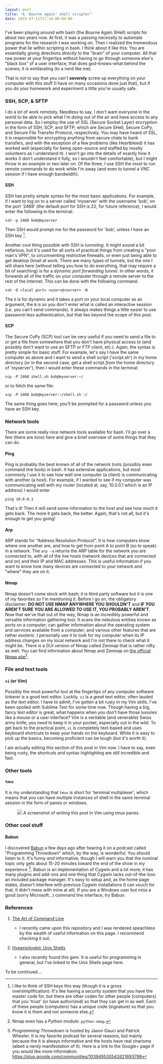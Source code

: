 ```yaml
---
layout: post
title: "A 'Bourne again' shell scripter"
date: 2015-07-11T17:14:00-04:00
---
```


I've been playing around with bash (the Bourne Again SHell) scripts for about two years now. At first, it was a passing necessity to automate programs for the research I was working on. Then I realized the tremendous power that lie within scripting in bash. I think about it like this: You are essentially giving directions *directly* to the "brain" of your computer. All that raw power at your fingertips without having to go through someone else's "black box" of a user interface, that does god-knows-what behind the scenes; it is exhilarating (to a nerd like me). 

That is not to say that you can't **severely** screw up everything on your computer with this stuff (I have on many occasions done just that), but if you do your homework and experiment a little you're usually safe. 

### SSH, SCP, & SFTP

I do a lot of work remotely. Needless to say, I don't want everyone in the world to be able to pick what I'm doing out of the air and have access to any personal data. So I employ the use of SSL (Secure Socket Layer) encryption in the form of SSH, SCP, and SFTP; which are Secure SHell, Secure CoPy, and Secure File Transfer Protocol, respectively. You may have heard of SSL, it is responsible for encrypting anything from secure chats to bank transfers, and with the exception of a few problems (like Heartbleed) it has worked well (especially for being open-source and staffed by mostly volunteers as I understand it). I won't go into the details of exactly how it works (I don't understand it fully, so I wouldn't feel comfortable), but I might throw in an example or two later on. Of the three, I use SSH the most to run remote commands to do work while I'm away (and even to tunnel a VNC session if I have enough bandwidth). 

#### SSH

SSH has pretty simple syntax for the most basic applications. For example, if I want to log on to a server called 'myserver' with the username 'bob', on the port '2468' (the default port for SSH is 22, for future reference), I would enter the following in the terminal:
    
    ssh -p 2468 bob@myserver

Then SSH would prompt me for the password for 'bob', unless I have an SSH key [^keys].

Another cool thing possible with SSH is *tunneling*. It might sound a bit nefarious, but it's used for all sorts of practical things from creating a "poor man's VPN", to circumventing restrictive firewalls, or even just being able to get desktop Gmail at work. There are many types of tunnels, but the one I will share here (without telling you how to do everything, that may require a bit of searching) is for a *dynamic port forwarding tunnel*. In other words, it forwards all of the traffic on your computer through a remote server to the rest of the Internet. This can be done with the following command:

    ssh -D <local port> <user>@<server> -N

The `D` is for dynamic and it takes a port on your local computer as an argument, the `N` is so you don't enter what is called an interactive session (i.e. you can't send commands). It always makes things a little easier to use password-less authentication, but that lies beyond the scope of this post.

#### SCP

The Secure CoPy (SCP) tool can be very useful if you need to send a file to or get a file from somewhere that you don't have physical access to (and possibly don't want to use an SFTP or FTP client, etc.). Again, the syntax is pretty simple for basic stuff. For example, let's say I have the same computer as above and I want to send a shell script ('script.sh') in my home directory (or in the second case, get a shell script *from* the home directory of 'myserver'), then I would enter these commands in the terminal:

    scp -P 2468 shell.sh bob@myserver:~/

or to fetch the same file:

    scp -P 2468 bob@myserver:~/shell.sh ~/

The same thing goes here; you'll be prompted for a password unless you have an SSH key.

### Network tools

There are some really nice network tools available for bash. I'll go over a few (there are *tons*) here and give a brief overview of some things that they can do. 

#### Ping

Ping is probably the best known of all of the network tools (possibly even command line tools) in bash. It has extensive applications, but most commonly I use it to see how well one computer (a client) is communicating with another (a host). For example, if I wanted to see if my computer was communicating well with my router (located at, say, 10.0.0.1 which is an IP address) I would enter

    ping 10.0.0.1

That's it! Then it will send some information to the host and see how much it gets back. The more it gets back, the better. Again, that's not all, but it's enough to get you going!

#### Arp

ARP stands for "Address Resolution Protocol". It is how computers know where one another are, and how to get from point A to point B (so to speak) in a network. The `arp -a` returns the ARP table for the network you are connected to, with all of the live hosts (network devices that are connected and on) and their IP and MAC addresses. This is useful information if you want to know how many devices are connected to your network and "where" they are on it. 

#### Nmap 

Nmap doesn't come stock with bash; it is third party software but it is one of my favorites so I'm mentioning it. Before I go on, the obligatory disclaimer: **DO NOT USE NMAP ANYWHERE YOU SHOULDN'T** and **IF YOU AREN'T SURE YOU ARE ALLOWED TO USE IT, YOU PROBABLY AREN'T**. Now that we've that out of the way, Nmap is an incredibly powerful and versatile information gathering tool. It scans the nebulous entities known as ports on a computer; can gather information about the operating system and services available from a computer; and various other features that are rather esoteric. I personally use it to look for my computer when its IP address changes on my local network and I'm not there to check what it might be. There is a GUI version of Nmap called Zenmap that is rather nifty as well. You can find information about Nmap and Zenmap on [the official Nmap site](https://nmap.org)[^nmap].

### File and text tools

#### `vi` (or Vim)

Possibly the most powerful tool at the fingertips of any computer software tinkerer is a good text editor. Luckily, `vi` is a *great* text editor, often lauded as *the* text editor. I have to admit, I've gotten a bit rusty in my Vim skills. I've been spoiled with Sublime Text for some time now. Though having a big, fancy text editor is great, what happens when you don't have those luxuries like a mouse or a user interface? Vim is a veritable (and venerable) Swiss army knife; you *need* to keep it in your pocket, especially out in the wild. To get back to the practical point, `vi` is completely text-based and uses keyboard shortcuts to keep your hands on the keyboard. While it is easy to pick up the basics, becoming proficient can be tough (but it's worth it).

I am actually editing this section of this post in Vim now. I have to say, even being rusty, the shortcuts and syntax highlighting are still incredible and fast.

### Other tools

#### `tmux`

It is my understanding that `tmux` is short for 'terminal multiplexer', which means that you can have multiple instances of shell in the same terminal session in the form of panes or windows.

<figure> <a href="http://lmarkley.github.io/images/tmux.png"><img src='http://lmarkley.github.io/images/tmux.png'></a> A screenshot of writing this post in Vim using tmux panes.</figcaption></figure>

### Other cool stuff

#### Babun

I discovered [Babun](http://babun.github.io) a few days ago after hearing it on a podcast called "Programming Throwdown" which, by the way, is wonderful. You should listen to it. It's funny *and* informative, though I will warn you that the nominal topic only gets about 15-20 minutes toward the end of the show in my experience [^progthrow]. Babun is an implementation of Cygwin and a lot more; it has many plugins and add-ons and one thing that Cygwin lacks out-of-the-box: an included package manager. It's easy to setup and, as the home page states, doesn't interfere with previous Cygwin installations (I can vouch for that, it didn't mess with mine at all). If you are a Windows user but miss a good (sorry Microsoft...) command line interface, try Babun. 

### References

1. [The Art of Command Line](https://github.com/jlevy/the-art-of-command-line)
    - I recently came upon this repository and I was rendered speachless by the wealth of useful information on this page. I recommend checking it out.

2. [Hyperpolyglot: Unix Shells](http://hyperpolyglot.org/unix-shells)
    - I also recently found this gem. It is useful for programming in general, but I've linked to the Unix Shells page here. 

To be continued....

[^keys]: I like to think of SSH keys this way (though it is a gross oversimplification): It's like having a security system that you have the master code for, but there are other codes for other people (computers) that you 'trust' (or have authorized) so that they can get in as well. Each of these people (computers) has a unique code (signature) so that you know it is them and not someone else.

[^progthrow]: *Programming Throwdown* is hosted by Jason Gauci and Patrick Wheeler. It is my favorite podcast for several reasons, but mainly because the it is always informative and the hosts have real charisma (albeit a nerdy manifestation of it). Here is a link to the Google+ page if you would like more information: https://plus.google.com/communities/103949530542621693799

[^nmap]: Nmap even has a Python module: `python-nmap`. 